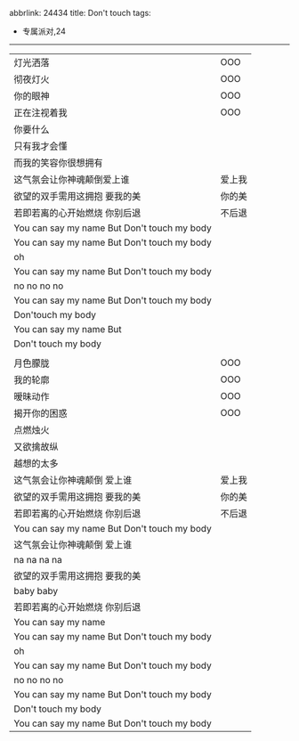 abbrlink: 24434
title: Don't touch
tags:
  - 专属派对,24
---
|      |      |
|--|--|
|灯光洒落|OOO|
|彻夜灯火|OOO|
|你的眼神|OOO|
|正在注视着我|OOO|
|你要什么|      |
|只有我才会懂|      |
|而我的笑容你很想拥有|      |
|这气氛会让你神魂颠倒爱上谁|爱上我|
|欲望的双手需用这拥抱 要我的美|你的美|
|若即若离的心开始燃烧 你别后退|不后退|
|You can say my name But Don't touch my body|      |
|You can say my name But Don't touch my body|      |
|oh|      |
|You can say my name But Don't touch my body|      |
|no no no no|      |
|You can say my name But Don't touch my body|      |
|Don'touch my body|      |
|You can say my name But|      |
|Don't touch my body|      |
|      |      |
|月色朦胧|OOO|
|我的轮廓|OOO|
|暧昧动作|OOO|
|揭开你的困惑|OOO|
|点燃烛火 |      |
|又欲擒故纵|      |
|越想的太多 |      |
|这气氛会让你神魂颠倒 爱上谁|爱上我|
|欲望的双手需用这拥抱 要我的美|你的美|
|若即若离的心开始燃烧 你别后退|不后退|
|You can say my name But Don't touch my body|      |
|这气氛会让你神魂颠倒 爱上谁|      |
|na na na na|      |
|欲望的双手需用这拥抱 要我的美|      |
|baby baby|      |
|若即若离的心开始燃烧 你别后退|      |
|You can say my name|      |
|You can say my name But Don't touch my body|      |
|oh|      |
|You can say my name But Don't touch my body|      |
|no no no no|      |
|You can say my name But Don't touch my body|      |
|Don't touch my body|      |
|You can say my name But Don't touch my body|      |
